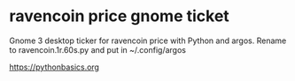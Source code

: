 # ravencoin price gnome ticket 

Gnome 3 desktop ticker for ravencoin price with Python and argos. Rename to ravencoin.1r.60s.py and put in ~/.config/argos

https://pythonbasics.org
